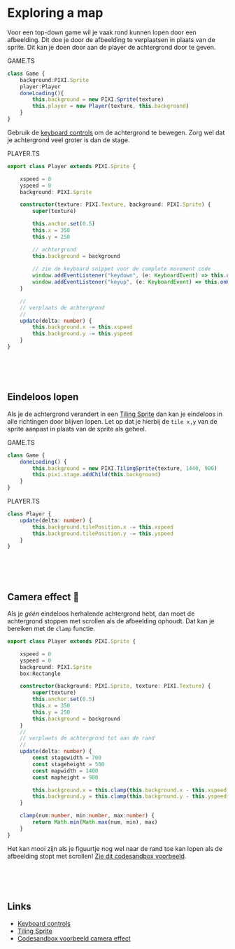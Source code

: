 # Exploring a map

Voor een top-down game wil je vaak rond kunnen lopen door een afbeelding. Dit doe je door de afbeelding te verplaatsen in plaats van de sprite. Dit kan je doen door aan de player de achtergrond door te geven.

GAME.TS
```typescript
class Game {
    background:PIXI.Sprite
    player:Player
    doneLoading(){
        this.background = new PIXI.Sprite(texture)
        this.player = new Player(texture, this.background)
    }
}
```
Gebruik de [keyboard controls](./keyboard.md) om de achtergrond te bewegen. Zorg wel dat je achtergrond veel groter is dan de stage. 

PLAYER.TS
```typescript
export class Player extends PIXI.Sprite {

    xspeed = 0
    yspeed = 0
    background: PIXI.Sprite

    constructor(texture: PIXI.Texture, background: PIXI.Sprite) {
        super(texture)

        this.anchor.set(0.5)
        this.x = 350
        this.y = 250

        // achtergrond
        this.background = background
        
        // zie de keyboard snippet voor de complete movement code
        window.addEventListener("keydown", (e: KeyboardEvent) => this.onKeyDown(e))
        window.addEventListener("keyup", (e: KeyboardEvent) => this.onKeyUp(e))
    }

    //
    // verplaats de achtergrond 
    //
    update(delta: number) {
        this.background.x -= this.xspeed
        this.background.y -= this.yspeed
    }
}
```
<br>
<br>
<br>

## Eindeloos lopen

Als je de achtergrond verandert in een [Tiling Sprite](./scrolling.md) dan kan je eindeloos in alle richtingen door blijven lopen. Let op dat je hierbij de `tile x,y` van de sprite aanpast in plaats van de sprite als geheel.

GAME.TS
```typescript
class Game {
    doneLoading() {
        this.background = new PIXI.TilingSprite(texture, 1440, 900)
        this.pixi.stage.addChild(this.background)
    }
}
```
PLAYER.TS
```typescript
class Player {
    update(delta: number) {
        this.background.tilePosition.x -= this.xspeed
        this.background.tilePosition.y -= this.yspeed
    }
}
```


<br>
<br>
<br>

## Camera effect 🤯

Als je *géén* eindeloos herhalende achtergrond hebt, dan moet de achtergrond stoppen met scrollen als de afbeelding ophoudt. Dat kan je bereiken met de `clamp` functie.

```typescript
export class Player extends PIXI.Sprite {

    xspeed = 0
    yspeed = 0
    background: PIXI.Sprite
    box:Rectangle

    constructor(background: PIXI.Sprite, texture: PIXI.Texture) {
        super(texture)
        this.anchor.set(0.5)
        this.x = 350
        this.y = 250
        this.background = background
    }    
    //
    // verplaats de achtergrond tot aan de rand
    //
    update(delta: number) {
        const stagewidth = 700
        const stageheight = 500
        const mapwidth = 1400
        const mapheight = 900

        this.background.x = this.clamp(this.background.x - this.xspeed, stagewidth-mapwidth, 0)    
        this.background.y = this.clamp(this.background.y - this.yspeed, stageheight-mapheight, 0)
    }

    clamp(num:number, min:number, max:number) {
        return Math.min(Math.max(num, min), max)
    }
}
```
Het kan mooi zijn als je figuurtje nog wel naar de rand toe kan lopen als de afbeelding stopt met scrollen! [Zie dit codesandbox voorbeeld](https://codesandbox.io/s/map-explorer-on4g4t). 


<br>
<br>
<br>

## Links

- [Keyboard controls](./keyboard.md)
- [Tiling Sprite](https://pixijs.io/examples/#/sprite/tiling-sprite.js)
- [Codesandbox voorbeeld camera effect](https://codesandbox.io/s/map-explorer-on4g4t)